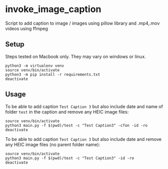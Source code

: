 # invoke_image_caption

Script to add caption to image / images using pillow library and .mp4,.mov videos using ffmpeg

## Setup

Steps tested on Macbook only. They may vary on windows or linux. 

```
python3 -m virtualenv venv
source venv/bin/activate
python3 -m pip install -r requirements.txt
deactivate
```

## Usage

To be able to add caption `Test Caption 3` but also include date and name of folder `test` in the caption and remove any HEIC image files: 
```
source venv/bin/activate
python3 main.py -f $(pwd)/test -c "Test Caption3" -cfon -id -ro
deactivate
```

To be able to add caption `Test Caption 3` but also include date and remove any HEIC image files (no parent folder name):
```
source venv/bin/activate
python3 main.py -f $(pwd)/test -c "Test Caption3" -id -ro
deactivate
```
